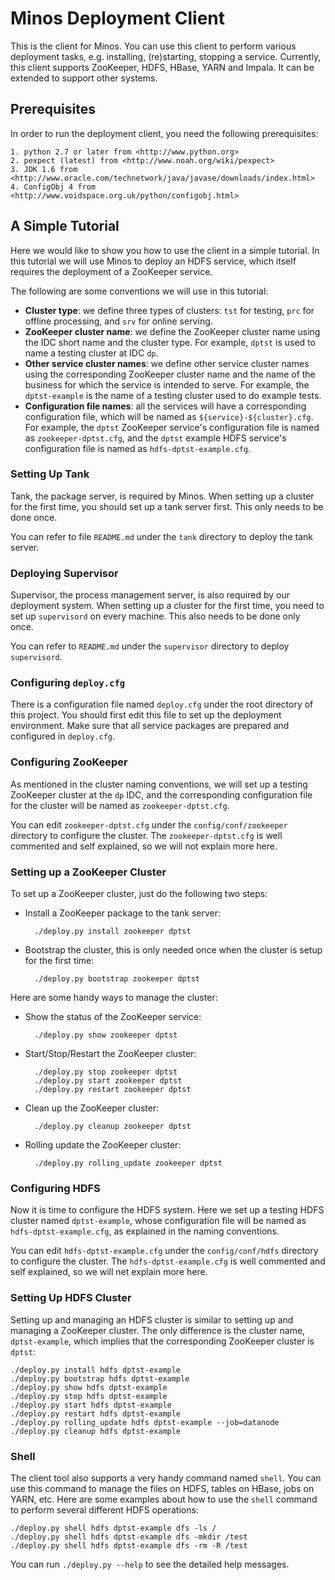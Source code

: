 # Minos Deployment Client

This is the client for Minos.  You can use this client to perform various deployment tasks, e.g. installing, (re)starting, stopping a service.  Currently, this client supports ZooKeeper, HDFS, HBase, YARN and Impala.  It can be extended to support other systems.

## Prerequisites

In order to run the deployment client, you need the following prerequisites:

    1. python 2.7 or later from <http://www.python.org>
    2. pexpect (latest) from <http://www.noah.org/wiki/pexpect>
    3. JDK 1.6 from <http://www.oracle.com/technetwork/java/javase/downloads/index.html>
    4. ConfigObj 4 from <http://www.voidspace.org.uk/python/configobj.html>

## A Simple Tutorial

Here we would like to show you how to use the client in a simple tutorial.  In this tutorial we will use Minos to deploy an HDFS service, which itself requires the deployment of a ZooKeeper service.

The following are some conventions we will use in this tutorial:

* **Cluster type**: we define three types of clusters: `tst` for testing, `prc` for offline processing, and `srv` for online serving.
* **ZooKeeper cluster name**: we define the ZooKeeper cluster name using the IDC short name and the cluster type.  For example, `dptst` is used to name a testing cluster at IDC `dp`.
* **Other service cluster names**: we define other service cluster names using the corresponding ZooKeeper cluster name and the name of the business for which the service is intended to serve.  For example, the `dptst-example` is the name of a testing cluster used to do example tests.
* **Configuration file names**: all the services will have a corresponding configuration file, which will be named as `${service}-${cluster}.cfg`.  For example, the `dptst` ZooKeeper service's configuration file is named as `zookeeper-dptst.cfg`, and the `dptst` example HDFS service's configuration file is named as `hdfs-dptst-example.cfg`.

### Setting Up Tank

Tank, the package server, is required by Minos.  When setting up a cluster for the first time, you should set up a tank server first.  This only needs to be done once.

You can refer to file `README.md` under the `tank` directory to deploy the tank server.

### Deploying Supervisor

Supervisor, the process management server, is also required by our deployment system.  When setting up a cluster for the first time, you need to set up `supervisord` on every machine.  This also needs to be done only once.

You can refer to `README.md` under the `supervisor` directory to deploy `supervisord`.

### Configuring `deploy.cfg`

There is a configuration file named `deploy.cfg` under the root directory of this project.  You should first edit this file to set up the deployment environment.  Make sure that all service packages are prepared and configured in `deploy.cfg`.

### Configuring ZooKeeper

As mentioned in the cluster naming conventions, we will set up a testing ZooKeeper cluster at the `dp` IDC, and the corresponding configuration file for the cluster will be named as `zookeeper-dptst.cfg`.

You can edit `zookeeper-dptst.cfg` under the `config/conf/zookeeper` directory to configure the cluster.  The `zookeeper-dptst.cfg` is well commented and self explained, so we will not explain more here.

### Setting up a ZooKeeper Cluster

To set up a ZooKeeper cluster, just do the following two steps:

* Install a ZooKeeper package to the tank server:

        ./deploy.py install zookeeper dptst

* Bootstrap the cluster, this is only needed once when the cluster is setup for the first time:

        ./deploy.py bootstrap zookeeper dptst

Here are some handy ways to manage the cluster:

* Show the status of the ZooKeeper service:

        ./deploy.py show zookeeper dptst

* Start/Stop/Restart the ZooKeeper cluster:

        ./deploy.py stop zookeeper dptst
        ./deploy.py start zookeeper dptst
        ./deploy.py restart zookeeper dptst

* Clean up the ZooKeeper cluster:

        ./deploy.py cleanup zookeeper dptst

* Rolling update the ZooKeeper cluster:

        ./deploy.py rolling_update zookeeper dptst

### Configuring HDFS

Now it is time to configure the HDFS system.  Here we set up a testing HDFS cluster named `dptst-example`, whose configuration file will be named as `hdfs-dptst-example.cfg`, as explained in the naming conventions.

You can edit `hdfs-dptst-example.cfg` under the `config/conf/hdfs` directory to configure the cluster.  The `hdfs-dptst-example.cfg` is well commented and self explained, so we will net explain more here.

### Setting Up HDFS Cluster

Setting up and managing an HDFS cluster is similar to setting up and managing a ZooKeeper cluster.  The only difference is the cluster name, `dptst-example`, which implies that the corresponding ZooKeeper cluster is `dptst`:

    ./deploy.py install hdfs dptst-example
    ./deploy.py bootstrap hdfs dptst-example
    ./deploy.py show hdfs dptst-example
    ./deploy.py stop hdfs dptst-example
    ./deploy.py start hdfs dptst-example
    ./deploy.py restart hdfs dptst-example
    ./deploy.py rolling_update hdfs dptst-example --job=datanode
    ./deploy.py cleanup hdfs dptst-example

### Shell

The client tool also supports a very handy command named `shell`.  You can use this command to manage the files on HDFS, tables on HBase, jobs on YARN, etc.  Here are some examples about how to use the `shell` command to perform several different HDFS operations:

    ./deploy.py shell hdfs dptst-example dfs -ls /
    ./deploy.py shell hdfs dptst-example dfs -mkdir /test
    ./deploy.py shell hdfs dptst-example dfs -rm -R /test

You can run `./deploy.py --help` to see the detailed help messages.

